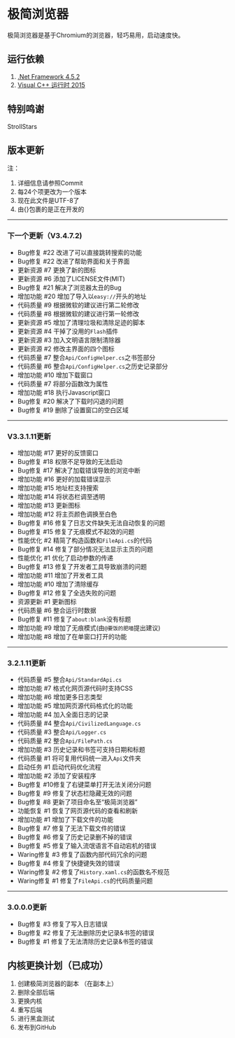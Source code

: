 # 极简浏览器
极简浏览器是基于Chromium的浏览器，轻巧易用，启动速度快。

## 运行依赖

1. [.Net Framework 4.5.2](https://go.microsoft.com/fwlink/?LinkId=397707)
2. [Visual C++ 运行时 2015](https://aka.ms/vs/17/release/vc_redist.x64.exe)

## 特别鸣谢

StrollStars

## 版本更新

注：
1. 详细信息请参照Commit
2. 每24个项更改为一个版本
3. 现在此文件是UTF-8了
4. 由{}包裹的是正在开发的
-----
### 下一个更新（V3.4.7.2)
+ Bug修复 #22 改进了可以直接跳转搜索的功能
+ Bug修复 #22 改进了帮助界面和关于界面
+ 更新资源 #7 更换了新的图标
+ 更新资源 #6 添加了LICENSE文件(MIT)
+ Bug修复 #21 解决了浏览器太丑的Bug
+ 增加功能 #20 增加了导入以`easy://`开头的地址
+ 代码质量 #9 根据微软的建议进行第二轮修改
+ 代码质量 #8 根据微软的建议进行第一轮修改
+ 更新资源 #5 增加了清理垃圾和清除足迹的脚本
+ 更新资源 #4 干掉了没用的`Flash`插件
+ 更新资源 #3 加入文明语言限制清除器
+ 更新资源 #2 修改主界面的四个图标
+ 代码质量 #7 整合`Api/ConfigHelper.cs`之书签部分
+ 代码质量 #6 整合`Api/ConfigHelper.cs`之历史记录部分
+ 增加功能 #10 增加下载窗口
+ 代码质量 #7 将部分函数改为属性
+ 增加功能 #18 执行Javascript窗口
+ Bug修复 #20 解决了下载时闪退的问题
+ Bug修复 #19 删除了设置窗口的空白区域
-----
### V3.3.1.11更新
+ 增加功能 #17 更好的反馈窗口
+ Bug修复 #18 权限不足导致的无法启动
+ Bug修复 #17 解决了加载错误导致的浏览中断
+ 增加功能 #16 更好的加载错误显示
+ 增加功能 #15 地址栏支持搜索
+ 增加功能 #14 将状态栏调至透明
+ 增加功能 #13 更新图标
+ 增加功能 #12 将主页颜色调换至白色
+ Bug修复 #16 修复了日志文件缺失无法自动恢复的问题
+ Bug修复 #15 修复了无痕模式不起效的问题
+ 性能优化 #2 精简了构造函数和`FileApi.cs`的代码
+ Bug修复 #14 修复了部分情况无法显示主页的问题
+ 性能优化 #1 优化了启动参数的传递
+ Bug修复 #13 修复了开发者工具导致崩溃的问题
+ 增加功能 #11 增加了开发者工具
+ 增加功能 #10 增加了清除缓存
+ Bug修复 #12 修复了全选失败的问题
+ 资源更新 #1 更新图标
+ 代码质量 #6 整合运行时数据
+ Bug修复 #11 修复了`about:blank`没有标题
+ 增加功能 #9 增加了无痕模式(由`@要饭的肥喵`提出建议)
+ 增加功能 #8 增加了在单窗口打开的功能
-----
### 3.2.1.11更新
+ 代码质量 #5 整合`Api/StandardApi.cs`
+ 增加功能 #7 格式化网页源代码时支持CSS
+ 增加功能 #6 增加更多日志类型
+ 增加功能 #5 增加网页源代码格式化的功能
+ 增加功能 #4 加入全面日志的记录
+ 代码质量 #4 整合`Api/CivilizedLanguage.cs`
+ 代码质量 #3 整合`Api/Logger.cs`
+ 代码质量 #2 整合`Api/FilePath.cs`
+ 增加功能 #3 历史记录和书签可支持日期和标题
+ 代码质量 #1 将可复用代码统一进入`Api`文件夹
+ 启动任务 #1 启动代码优化流程
+ 增加功能 #2 添加了安装程序
+ Bug修复 #10修复了右键菜单打开无法关闭分问题
+ Bug修复 #9 修复了状态栏隐藏无效的问题
+ Bug修复 #8 更新了项目命名至“极简浏览器”
+ 功能恢复 #1 恢复了网页源代码的查看和刷新
+ 增加功能 #1 增加了下载文件的功能
+ Bug修复 #7 修复了无法下载文件的错误
+ Bug修复 #6 修复了历史记录删不掉的错误
+ Bug修复 #5 修复了输入流氓语言不自动宕机的错误
+ Waring修复 #3 修复了函数内部代码冗余的问题
+ Bug修复 #4 修复了快捷键失效的错误
+ Waring修复 #2 修复了`History.xaml.cs`的函数名不规范
+ Waring修复 #1 修复了`FileApi.cs`的代码质量问题
-----
### 3.0.0.0更新
+ Bug修复 #3 修复了写入日志错误
+ Bug修复 #2 修复了无法删除历史记录&书签的错误
+ Bug修复 #1 修复了无法清除历史记录&书签的错误

## 内核更换计划（已成功）

1. 创建极简浏览器的副本
（在副本上）
2. 删除全部后端
3. 更换内核
4. 重写后端
8. 进行黑盒测试
9. 发布到GitHub
